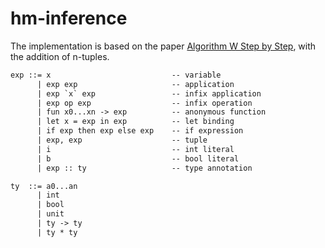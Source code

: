# hm-inference

The implementation is based on the paper [Algorithm W Step by Step][algo-w],
with the addition of n-tuples.

```txt
exp ::= x                           -- variable
      | exp exp                     -- application
      | exp `x` exp                 -- infix application
      | exp op exp                  -- infix operation
      | fun x0...xn -> exp          -- anonymous function
      | let x = exp in exp          -- let binding
      | if exp then exp else exp    -- if expression
      | exp, exp                    -- tuple
      | i                           -- int literal
      | b                           -- bool literal
      | exp :: ty                   -- type annotation

ty  ::= a0...an
      | int
      | bool
      | unit
      | ty -> ty
      | ty * ty
```

[algo-w]: http://citeseerx.ist.psu.edu/viewdoc/download?doi=10.1.1.65.7733&rep=rep1&type=pdf

